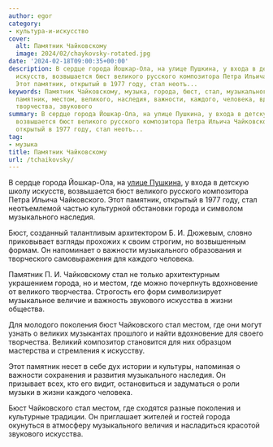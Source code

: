 ```yaml
---
author: egor
category:
- культура-и-искусство
cover:
  alt: Памятник Чайковскому
  image: 2024/02/chaykovsky-rotated.jpg
date: '2024-02-18T09:00:35+00:00'
description: В сердце города Йошкар-Ола, на улице Пушкина, у входа в детскую школу
  искусств, возвышается бюст великого русского композитора Петра Ильича Чайковского.
  Этот памятник, открытый в 1977 году, стал неотъ...
keywords: Памятник Чайковскому, музыка, города, бюст, стал, музыкального, чайковского,
  памятник, местом, великого, наследия, важности, каждого, человека, вдохновение,
  творчества, звукового
summary: В сердце города Йошкар-Ола, на улице Пушкина, у входа в детскую школу искусств,
  возвышается бюст великого русского композитора Петра Ильича Чайковского. Этот памятник,
  открытый в 1977 году, стал неотъ...
tag:
- музыка
title: Памятник Чайковскому
url: /tchaikovsky/
---
```


В сердце города Йошкар-Ола, на [улице Пушкина](/pushkin-i-onegin/), у входа в детскую школу искусств, возвышается бюст великого русского композитора Петра Ильича Чайковского. Этот памятник, открытый в 1977 году, стал неотъемлемой частью культурной обстановки города и символом музыкального наследия.

Бюст, созданный талантливым архитектором Б. И. Дюжевым, словно приковывает взгляды прохожих к своим строгим, но возвышенным формам. Он напоминает о важности музыкального образования и творческого самовыражения для каждого человека.

Памятник П. И. Чайковскому стал не только архитектурным украшением города, но и местом, где можно почерпнуть вдохновение от великого творчества. Строгость его форм символизирует музыкальное величие и важность звукового искусства в жизни общества.

Для молодого поколения бюст Чайковского стал местом, где они могут узнать о великих музыкантах прошлого и найти вдохновение для своего творчества. Великий композитор становится для них образцом мастерства и стремления к искусству.

Этот памятник несет в себе дух истории и культуры, напоминая о важности сохранения и развития музыкального наследия. Он призывает всех, кто его видит, остановиться и задуматься о роли музыки в жизни каждого человека.

Бюст Чайковского стал местом, где сходятся разные поколения и культурные традиции. Он приглашает жителей и гостей города окунуться в атмосферу музыкального величия и насладиться красотой звукового искусства.